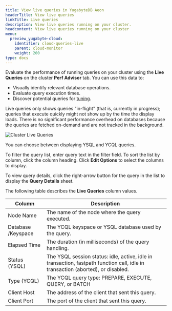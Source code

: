 ```yaml
---
title: View live queries in YugabyteDB Aeon
headerTitle: View live queries
linkTitle: Live queries
description: View live queries running on your cluster.
headcontent: View live queries running on your cluster
menu:
  preview_yugabyte-cloud:
    identifier: cloud-queries-live
    parent: cloud-monitor
    weight: 200
type: docs
---
```


Evaluate the performance of running queries on your cluster using the **Live Queries** on the cluster **Perf Advisor** tab. You can use this data to:

- Visually identify relevant database operations.
- Evaluate query execution times.
- Discover potential queries for [tuning](../../../launch-and-manage/monitor-and-alert/query-tuning/).

Live queries only shows queries "in-flight" (that is, currently in progress); queries that execute quickly might not show up by the time the display loads. There is no significant performance overhead on databases because the queries are fetched on-demand and are not tracked in the background.

![Cluster Live Queries](/images/yb-cloud/managed-monitor-live-queries.png)

You can choose between displaying YSQL and YCQL queries.

To filter the query list, enter query text in the filter field. To sort the list by column, click the column heading. Click **Edit Options** to select the columns to display.

To view query details, click the right-arrow button for the query in the list to display the **Query Details** sheet.

The following table describes the **Live Queries** column values.

| Column                         | Description                                                  |
| ------------------------------ | ------------------------------------------------------------ |
| Node Name                      | The name of the node where the query executed.               |
| Database /Keyspace             | The YCQL keyspace or YSQL database used by the query.        |
| Elapsed Time                   | The duration (in milliseconds) of the query handling.        |
| Status (YSQL)                  | The YSQL session status: idle, active, idle in transaction, fastpath function call, idle in transaction (aborted), or disabled. |
| Type (YCQL)                    | The YCQL query type: PREPARE, EXECUTE, QUERY, or BATCH       |
| Client Host                    | The address of the client that sent this query.              |
| Client Port                    | The port of the client that sent this query.                 |
